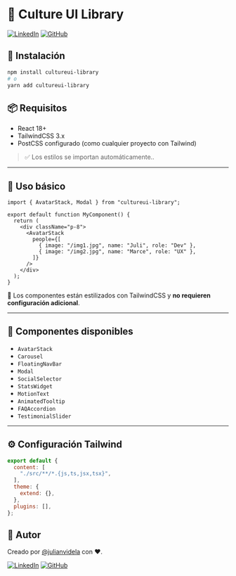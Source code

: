# 🌈 Culture UI Library

[![LinkedIn](https://img.shields.io/badge/LinkedIn-0A66C2?style=for-the-badge&logo=linkedin&logoColor=white)](https://www.linkedin.com/in/julian-videla-87857a253/)
[![GitHub](https://img.shields.io/badge/GitHub-000?style=for-the-badge&logo=github&logoColor=white)](https://github.com/julianvidela)

## 🚀 Instalación

```bash
npm install cultureui-library
# o
yarn add cultureui-library
```

## 📦 Requisitos

- React 18+
- TailwindCSS 3.x
- PostCSS configurado (como cualquier proyecto con Tailwind)

> ✅ Los estilos se importan automáticamente..

---

## 🧩 Uso básico

```tsx
import { AvatarStack, Modal } from "cultureui-library";

export default function MyComponent() {
  return (
    <div className="p-8">
      <AvatarStack
        people={[
          { image: "/img1.jpg", name: "Juli", role: "Dev" },
          { image: "/img2.jpg", name: "Marce", role: "UX" },
        ]}
      />
    </div>
  );
}
```

🎨 Los componentes están estilizados con TailwindCSS y **no requieren configuración adicional**.

---

## 🧱 Componentes disponibles

- `AvatarStack`
- `Carousel`
- `FloatingNavBar`
- `Modal`
- `SocialSelector`
- `StatsWidget`
- `MotionText`
- `AnimatedTooltip`
- `FAQAccordion`
- `TestimonialSlider`

---

## ⚙️ Configuración Tailwind


```js
export default {
  content: [
    "./src/**/*.{js,ts,jsx,tsx}",
  ],
  theme: {
    extend: {},
  },
  plugins: [],
};
```

## 🧠 Autor

Creado por [@julianvidela](https://github.com/julianvidela) con ❤️.

[![LinkedIn](https://img.shields.io/badge/LinkedIn-0A66C2?style=for-the-badge&logo=linkedin&logoColor=white)](https://www.linkedin.com/in/julian-videla-87857a253/)
[![GitHub](https://img.shields.io/badge/GitHub-000?style=for-the-badge&logo=github&logoColor=white)](https://github.com/julianvidela)
